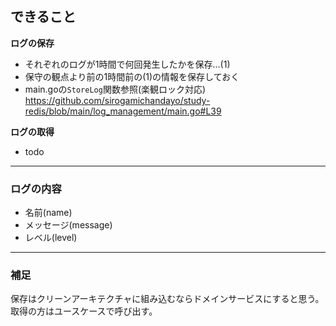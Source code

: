 ## できること

**ログの保存**
* それぞれのログが1時間で何回発生したかを保存...(1)
* 保守の観点より前の1時間前の(1)の情報を保存しておく
* main.goの`StoreLog`関数参照(楽観ロック対応)
https://github.com/sirogamichandayo/study-redis/blob/main/log_management/main.go#L39

**ログの取得**
* todo

---

### ログの内容
* 名前(name)
* メッセージ(message)
* レベル(level)

---

### 補足

保存はクリーンアーキテクチャに組み込むならドメインサービスにすると思う。
取得の方はユースケースで呼び出す。
